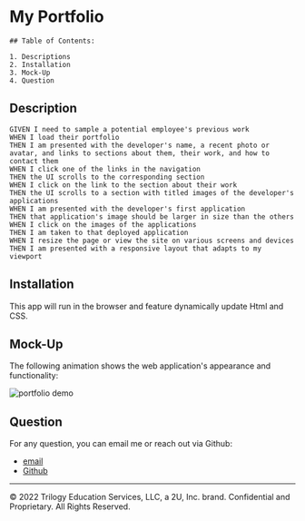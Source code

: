 # My Portfolio

    ## Table of Contents:

    1. Descriptions
    2. Installation
    3. Mock-Up
    4. Question

## Description

```
GIVEN I need to sample a potential employee's previous work
WHEN I load their portfolio
THEN I am presented with the developer's name, a recent photo or avatar, and links to sections about them, their work, and how to contact them
WHEN I click one of the links in the navigation
THEN the UI scrolls to the corresponding section
WHEN I click on the link to the section about their work
THEN the UI scrolls to a section with titled images of the developer's applications
WHEN I am presented with the developer's first application
THEN that application's image should be larger in size than the others
WHEN I click on the images of the applications
THEN I am taken to that deployed application
WHEN I resize the page or view the site on various screens and devices
THEN I am presented with a responsive layout that adapts to my viewport
```

## Installation

This app will run in the browser and feature dynamically update Html and CSS.

## Mock-Up

The following animation shows the web application's appearance and functionality:

![portfolio demo](./Assests/Untitled_%20Aug%2018,%202022%206_21%20PM.gif)

## Question

For any question, you can email me or reach out via Github:

- [email](mailto:syllabakary2002@gmail.com)
- [Github](https://github.com/Abou2022/my-portfolio)

---

© 2022 Trilogy Education Services, LLC, a 2U, Inc. brand. Confidential and Proprietary. All Rights Reserved.
